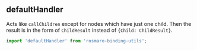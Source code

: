 
## defaultHandler

Acts like `callChildren` except for nodes which have just one child. Then the result is in the form of `ChildResult` instead of `{Child: ChildResult}`.

```javascript
import 'defaultHandler' from 'rosmaro-binding-utils';
```
